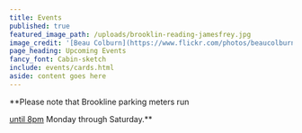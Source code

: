 ```yaml
---
title: Events
published: true
featured_image_path: /uploads/brooklin-reading-jamesfrey.jpg
image_credit: '[Beau Colburn](https://www.flickr.com/photos/beaucolburn/)'
page_heading: Upcoming Events
fancy_font: Cabin-sketch
include: events/cards.html
aside: content goes here
---
```


**Please note that Brookline parking meters run

<u>until 8pm</u> Monday through Saturday.**